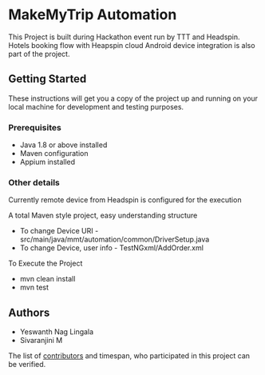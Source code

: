 # MakeMyTrip Automation

This Project is built during Hackathon event run by TTT and Headspin. Hotels booking flow with Heapspin cloud Android device integration is also part of the project.

## Getting Started

These instructions will get you a copy of the project up and running on your local machine for development and testing purposes.

### Prerequisites

* Java 1.8 or above installed
* Maven configuration
* Appium installed


### Other details

Currently remote device from Headspin is configured for the execution

A total Maven style project, easy understanding structure
* To change Device URI - src/main/java/mmt/automation/common/DriverSetup.java
* To change Device, user info - TestNGxml/AddOrder.xml

To Execute the Project

* mvn clean install
* mvn test


## Authors

* Yeswanth Nag Lingala
* Sivaranjini M 

The list of [contributors](https://github.com/YeswanthNag5/MakeMyTrip_automation/commits/master) and timespan, who participated in this project can be verified.

